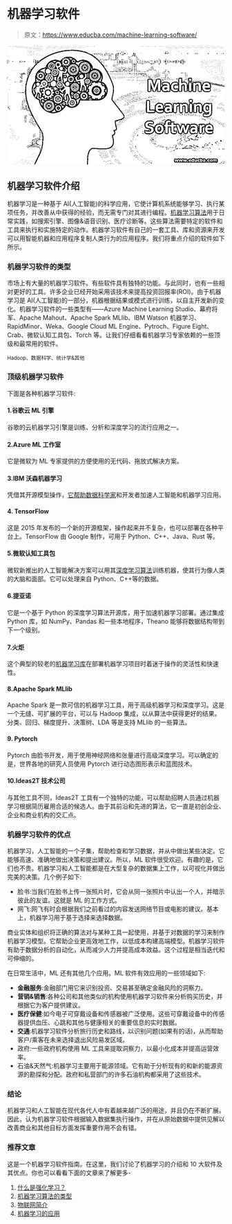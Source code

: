 # 机器学习软件

> 原文：<https://www.educba.com/machine-learning-software/>

![Machine Learning Software](img/42482ac772815042cfeb1e63cc039bde.png)



## 机器学习软件介绍

机器学习是一种基于 AI(人工智能)的科学应用，它使计算机系统能够学习、执行某项任务，并改善从中获得的经验，而无需专门对其进行编程。[机器学习算法](https://www.educba.com/machine-learning-algorithms/)用于日常实践，如搜索引擎、图像&语音识别、医疗诊断等。这些算法需要特定的软件和工具来执行和实施特定的动作。机器学习软件有自己的一套工具、库和资源来开发可以用智能机器和应用程序复制人类行为的应用程序。我们将重点介绍的软件如下所示。

### 机器学习软件的类型

市场上有大量的机器学习软件。有些软件具有独特的功能。与此同时，也有一些相对更好的工具。许多企业已经开始采用该技术来提高投资回报率(ROI)。由于机器学习是 AI(人工智能)的一部分，机器根据结果或模式进行训练，以自主开发新的变化。机器学习软件的一些类型有——Azure Machine Learning Studio、幕府将军、Apache Mahout、Apache Spark MLlib、IBM Watson 机器学习、RapidMinor、Weka、Google Cloud ML Engine、Pytroch、Figure Eight、Crab、微软认知工具包、Torch 等。让我们仔细看看机器学习专家依赖的一些顶级和最常用的软件。

<small>Hadoop、数据科学、统计学&其他</small>

### 顶级机器学习软件

下面是各种机器学习软件:

#### 1.谷歌云 ML 引擎

谷歌的云机器学习引擎是训练、分析和深度学习的流行应用之一。

#### 2.Azure ML 工作室

它是微软为 ML 专家提供的方便使用的无代码、拖放式解决方案。

#### 3.IBM 沃森机器学习

凭借其开源模型操作，[它帮助数据科学家](https://www.educba.com/what-is-a-data-scientist/)和开发者加速人工智能和机器学习应用。

#### 4\. TensorFlow

这是 2015 年发布的一个新的开源框架，操作起来并不复杂，也可以部署在各种平台上。TensorFlow 由 Google 制作，可用于 Python、C++、Java、Rust 等。

#### 5.微软认知工具包

微软新推出的人工智能解决方案可以用其[深度学习算法](https://www.educba.com/deep-learning-algorithms/)训练机器，使其行为像人类的大脑和面部。它可以处理来自 Python、C++等的数据。

#### 6.提亚诺

它是一个基于 Python 的深度学习算法开源库，用于加速机器学习部署。通过集成 Python 库，如 NumPy、Pandas 和一些本地程序，Theano 能够将数据结构带到下一个级别。

#### 7.火炬

这个典型的较老的[机器学习库](https://www.educba.com/machine-learning-libraries/)在部署机器学习项目时着迷于操作的灵活性和快速性。

#### 8.Apache Spark MLlib

Apache Spark 是一款可信的机器学习工具，用于高级机器学习和深度学习。这是一个无缝、可扩展的平台，可以与 Hadoop 集成，以从算法中获得更好的结果。分类、回归、梯度提升、决策树、LDA 等是支持 MLlib 的一些算法。

#### 9\. Pytorch

Pytorch 由脸书开发，用于使用神经网络和张量进行高级深度学习。可以确定的是，世界各地的研究人员使用 Pytorch 进行动态图形表示和蓝图技术。

#### 10.Ideas2T 技术公司

与其他工具不同，Ideas2T 工具有一个独特的功能，可以帮助招聘人员通过机器学习根据简历雇用合适的候选人。由于其前沿和先进的算法，它一直是初创企业、企业和商业机构的交汇点。

### 机器学习软件的优点

机器学习，人工智能的一个子集，帮助检查和学习数据，并从中做出某些决定。它能够高速、准确地做出决策和提出建议。所以，ML 软件很受欢迎。有趣的是，它们也不贵。机器学习和人工智能都是在大型复杂的数据集上工作，以可视化并做出完美的决策。几个例子如下:

*   脸书:当我们在脸书上传一张照片时，它会从同一张照片中认出一个人，并暗示彼此的友谊。这就是 ML 的工作方式。
*   网飞:网飞有时会根据我们之前看过的内容发送网络节目或电影的建议。基本上，机器学习用于基于选择来选择数据。

商业实体和组织将正确的算法对与某种工具一起使用，并基于对数据的学习来制作机器学习模型。它帮助企业更高效地工作，以低成本构建高端模型。机器学习软件有助于数据分析的自动化，从而减少人力并提高成本效益。这个过程是相当迭代和可伸缩的。

在日常生活中，ML 还有其他几个应用。ML 软件有效应用的一些领域如下:

*   **金融服务**:金融部门用它来识别投资、交易甚至确定金融风险的洞察力。
*   **营销&销售**:各种公司和其他类似的机构使用机器学习软件来分析购买历史，并根据它为客户提供建议。
*   **医疗保健**:如今电子可穿戴设备和传感器被广泛使用。这些可穿戴设备中的传感器提供血压、心跳和其他与健康相关的重要信息的实时数据。
*   **交通**:机器学习软件分析旅行历史和路线，以识别问题(如果有的话)，从而帮助客户/乘客在未来选择退出风险易发区域。
*   政府:一些政府机构使用 ML 工具来提取洞察力，以最小化成本并提高运营效率。
*   石油&天然气:机器学习主要用于能源领域。它有助于分析现有的和新的能源资源的勘探和分配。政府和私营部门的许多石油机构都采用了这些技术。

### 结论

机器学习和人工智能在现代各代人中有着越来越广泛的用途，并且仍在不断扩展。因此，认为机器学习软件根据输入数据集执行操作，并在从原始数据中提供见解以改善商业和其他目标方面发挥重要作用不会有错。

### 推荐文章

这是一个机器学习软件指南。在这里，我们讨论了机器学习的介绍和 10 大软件及其优点。你也可以看看下面的文章来了解更多-

1.  [什么是强化学习？](https://www.educba.com/what-is-reinforcement-learning/)
2.  [机器学习算法的类型](https://www.educba.com/types-of-machine-learning-algorithms/)
3.  [物联网简介](https://www.educba.com/introduction-to-iot/)
4.  [机器学习的应用](https://www.educba.com/applications-of-machine-learning/)





